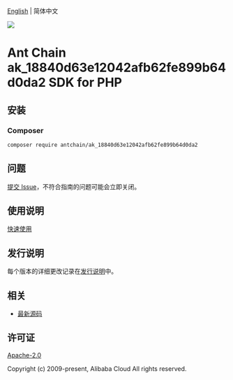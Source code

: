 [English](README.md) | 简体中文

![](https://aliyunsdk-pages.alicdn.com/icons/AlibabaCloud.svg)

# Ant Chain ak_18840d63e12042afb62fe899b64d0da2 SDK for PHP

## 安装

### Composer

```bash
composer require antchain/ak_18840d63e12042afb62fe899b64d0da2
```

## 问题

[提交 Issue](https://github.com/alipay/antchain-openapi-prod-sdk/issues/new)，不符合指南的问题可能会立即关闭。

## 使用说明

[快速使用](https://github.com/alipay/antchain-openapi-prod-sdk)

## 发行说明

每个版本的详细更改记录在[发行说明](./ChangeLog.txt)中。

## 相关

* [最新源码](https://github.com/antchain-openapi-sdk-php)

## 许可证

[Apache-2.0](http://www.apache.org/licenses/LICENSE-2.0)

Copyright (c) 2009-present, Alibaba Cloud All rights reserved.
